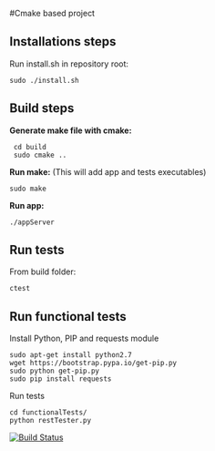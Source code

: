 #Cmake based project

## Installations steps ##

Run install.sh in repository root:

```
sudo ./install.sh
```

## Build steps ##

**Generate make file with cmake:**

```
 cd build
 sudo cmake ..
```

**Run make:** (This will add app and tests executables)

```
sudo make
```

**Run app:** 

```
./appServer
```


## Run tests ##

From build folder:

```
ctest
```

## Run functional tests ##

Install Python, PIP and requests module

```
sudo apt-get install python2.7
wget https://bootstrap.pypa.io/get-pip.py
sudo python get-pip.py
sudo pip install requests
```

Run tests
```
cd functionalTests/
python restTester.py
```


[![Build Status](https://travis-ci.org/nicolas-vazquez/tp75521c.svg?branch=develop)](https://travis-ci.org/nicolas-vazquez/tp75521c)
